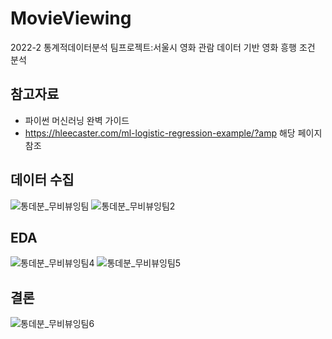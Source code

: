 # MovieViewing

2022-2 통계적데이터분석 팀프로젝트:서울시 영화 관람 데이터 기반 영화 흥행 조건 분석

## 참고자료
  - 파이썬 머신러닝 완벽 가이드
  -  https://hleecaster.com/ml-logistic-regression-example/?amp 해당 페이지 참조


## 데이터 수집
![통데분_무비뷰잉팀](https://github.com/KimSH39/MovieViewing/assets/80878955/cced1b1d-5ab8-4641-aceb-772890e334f0)
![통데분_무비뷰잉팀2](https://github.com/KimSH39/MovieViewing/assets/80878955/11a46424-234d-46f8-a7ee-925150c1347d)


## EDA
![통데분_무비뷰잉팀4](https://github.com/KimSH39/MovieViewing/assets/80878955/9f61c5e6-ce2c-4b1c-b633-b9233f1d8b11)
![통데분_무비뷰잉팀5](https://github.com/KimSH39/MovieViewing/assets/80878955/c9b2ec47-7bcb-43b1-9133-6cc9f01d99c7)


## 결론
![통데분_무비뷰잉팀6](https://github.com/KimSH39/MovieViewing/assets/80878955/52211f9e-5801-4442-8118-872c215bf8c0)
